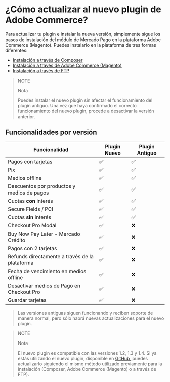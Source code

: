 # ¿Cómo actualizar al nuevo plugin de Adobe Commerce?

Para actualizar tu plugin e instalar la nueva versión, simplemente sigue los pasos de instalación del módulo de Mercado Pago en la plataforma Adobe Commerce (Magento). Puedes instalarlo en la plataforma de tres formas diferentes:

 * [Instalación a través de Composer](https://www.mercadopago.com.br/developers/es/docs/adobe-commerce/installation/composer)
 * [Instalación a través de Adobe Commerce (Magento)](https://www.mercadopago.com.br/developers/es/docs/adobe-commerce/installation/magento-marketplace)
 * [Instalación a través de FTP](https://www.mercadopago.com.br/developers/es/docs/adobe-commerce/installation/ftp)


> NOTE
>
> Nota
>
> Puedes instalar el nuevo plugin sin afectar el funcionamiento del plugin antiguo. Una vez que haya confirmado el correcto funcionamiento del nuevo plugin, procede a desactivar la versión anterior.

## Funcionalidades por versión
| Funcionalidad                                    | Plugin Nuevo | Plugin Antiguo |
|--------------------------------------------------|--------------|----------------|
| Pagos con tarjetas                               | ✅           | ✅              |
| Pix                                              | ✅           | ✅              |
| Medios offline                                   | ✅           | ✅              |
| Descuentos por productos y medios de pagos      | ✅           | ✅              |
| Cuotas **con** interés                          | ✅           | ✅              |
| Secure Fields / PCI                             | ✅           | ✅              |
| Cuotas **sin** interés                          | ✅           | ✅              |
| Checkout Pro Modal                              | ✅           | ❌              |
| Buy Now Pay Later - Mercado Crédito              | ✅           | ❌              |
| Pagos con 2 tarjetas                            | ✅           | ❌              |
| Refunds directamente a través de la plataforma   | ✅           | ❌              |
| Fecha de vencimiento en medios offline           | ✅           | ❌              |
| Desactivar medios de Pago en Checkout Pro        | ✅           | ❌              |
| Guardar tarjetas                                | ✅           | ❌              |

> Las versiones antiguas siguen funcionando y reciben soporte de manera normal, pero sólo habrá nuevas actualizaciones para el nuevo plugin.

> NOTE
>
> Nota
>
> El nuevo plugin es compatible con las versiones 1.2, 1.3 y 1.4. Si ya estás utilizando el nuevo plugin, disponible en [GitHub,](https://github.com/mercadopago/adb-payment) puedes actualizarlo siguiendo el mismo método utilizado previamente para la instalación (Composer, Adobe Commerce (Magento) o a través de FTP).